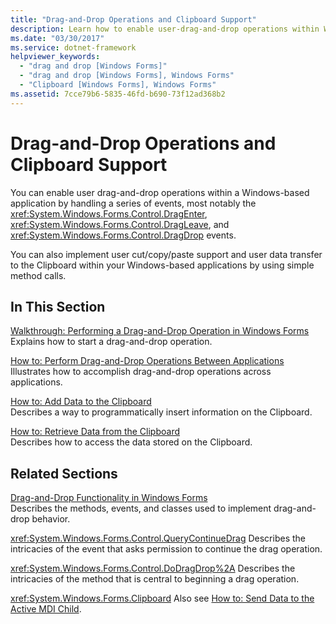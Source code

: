 ```yaml
---
title: "Drag-and-Drop Operations and Clipboard Support"
description: Learn how to enable user-drag-and-drop operations within Windows-based applications by handling a series of events.
ms.date: "03/30/2017"
ms.service: dotnet-framework
helpviewer_keywords: 
  - "drag and drop [Windows Forms]"
  - "drag and drop [Windows Forms], Windows Forms"
  - "Clipboard [Windows Forms], Windows Forms"
ms.assetid: 7cce79b6-5835-46fd-b690-73f12ad368b2
---
```

# Drag-and-Drop Operations and Clipboard Support

You can enable user drag-and-drop operations within a Windows-based application by handling a series of events, most notably the <xref:System.Windows.Forms.Control.DragEnter>, <xref:System.Windows.Forms.Control.DragLeave>, and <xref:System.Windows.Forms.Control.DragDrop> events.

You can also implement user cut/copy/paste support and user data transfer to the Clipboard within your Windows-based applications by using simple method calls.

## In This Section

[Walkthrough: Performing a Drag-and-Drop Operation in Windows Forms](walkthrough-performing-a-drag-and-drop-operation-in-windows-forms.md)\
Explains how to start a drag-and-drop operation.

[How to: Perform Drag-and-Drop Operations Between Applications](how-to-perform-drag-and-drop-operations-between-applications.md)\
Illustrates how to accomplish drag-and-drop operations across applications.

[How to: Add Data to the Clipboard](how-to-add-data-to-the-clipboard.md)\
Describes a way to programmatically insert information on the Clipboard.

[How to: Retrieve Data from the Clipboard](how-to-retrieve-data-from-the-clipboard.md)\
Describes how to access the data stored on the Clipboard.

## Related Sections

[Drag-and-Drop Functionality in Windows Forms](../input-mouse/drag-and-drop.md)\
Describes the methods, events, and classes used to implement drag-and-drop behavior.

<xref:System.Windows.Forms.Control.QueryContinueDrag>
Describes the intricacies of the event that asks permission to continue the drag operation.

<xref:System.Windows.Forms.Control.DoDragDrop%2A>
Describes the intricacies of the method that is central to beginning a drag operation.

<xref:System.Windows.Forms.Clipboard>
Also see [How to: Send Data to the Active MDI Child](how-to-send-data-to-the-active-mdi-child.md).
